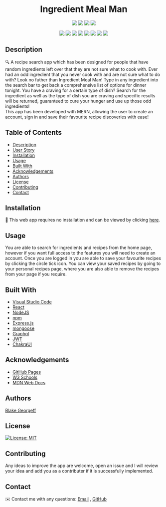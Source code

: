 
<h1 align="center">Ingredient Meal Man</h1>
   
  
<p align="center">
    <img src="https://img.shields.io/github/repo-size/BlakeGeo/Ingredient-Meal-Man" />
    <img src="https://img.shields.io/github/languages/top/BlakeGeo/Ingredient-Meal-Man"  />
    <img src="https://img.shields.io/github/issues/BlakeGeo/Ingredient-Meal-Man" />
    <img src="https://img.shields.io/github/last-commit/BlakeGeo/Ingredient-Meal-Man" >
</p>
  
<p align="center">
    <img src="https://img.shields.io/badge/Javascript-yellow" />
    <img src="https://img.shields.io/badge/VisualStudioCode-blue"  />
    <img src="https://img.shields.io/badge/-MongoDB-red" >
    <img src="https://img.shields.io/badge/-Express-brightgreen" >
    <img src="https://img.shields.io/badge/-React-blueviolet" >
    <img src="https://img.shields.io/badge/-Node.js-yellowgreen" />
    <img src="https://img.shields.io/badge/-GraphQL-red" >
    <img src="https://img.shields.io/badge/-ChakraUI-yellow" >


</p>
   
## Description
  
🔍 A recipe search app which has been designed for people that have random ingredients left over that they are not sure what to cook with. Ever had an odd ingredient that you never cook with and are not sure what to do with? Look no futher than Ingredient Meal Man! Type in any ingredient into the search bar to get back a comprehensive list of options for dinner tonight. You have a craving for a certain type of dish? Search for the ingredient as well as the type of dish you are craving and specific results will be returned, guaranteed to cure your hunger and use up those odd ingredients!
<br>
This app has been developed with MERN, allowing the user to create an account, sign in and save their favourite recipe discoveries with ease!
  
## Table of Contents
- [Description](#description)
- [User Story](#user-story)
- [Installation](#installation)
- [Usage](#usage)
- [Built With](#built-with)
- [Acknowledgements](#acknowledgements)
- [Authors](#authors)
- [License](#license)
- [Contributing](#contributing)
- [Contact](#contact)

## Installation
💾 This web app requires no installation and can be viewed by clicking [here]().

## Usage
You are able to search for ingredients and recipes from the home page, however if you want full access to the features you will need to create an account. Once you are logged in you are able to save your favourite recipes by clicking the circle tick icon. You can view your saved recipes by going to your personal recipes page, where you are also able to remove the recipes from your page if you require.
  
## Built With

* [Visual Studio Code](https://code.visualstudio.com/)
* [React](https://reactjs.org/)
* [NodeJS](https://nodejs.org/en/)
* [npm](https://www.npmjs.com/)
* [Express.js](https://expressjs.com/)
* [mongoose](https://mongoosejs.com/docs/)
* [Graphql](https://graphql.org/)
* [JWT](https://jwt.io/)
* [ChakraUI](https://chakra-ui.com/)

## Acknowledgements

* [GitHub Pages](https://pages.github.com)
* [W3 Schools](https://www.w3schools.com/)
* [MDN Web Docs](https://developer.mozilla.org/en-US/)

## Authors

[Blake Georgeff](https://github.com/BlakeGeo) 
  
## License

[![License: MIT](https://img.shields.io/badge/License-MIT-yellow.svg)](https://opensource.org/licenses/MIT)

## Contributing

Any ideas to improve the app are welcome, open an issue and I will review your idea and add you as a contributer if it is successfully implemented.

## Contact
✉️ Contact me with any questions: [Email](mailto:georgeffb@hotmail.com) , [GitHub](https://github.com/BlakeGeo)<br />